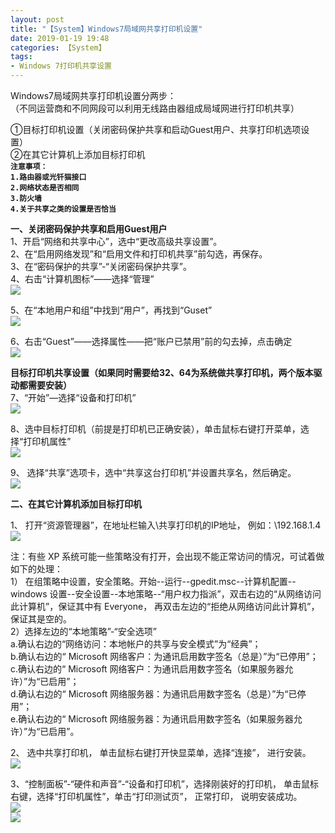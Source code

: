 ```yaml
---
layout: post
title: "【System】Windows7局域网共享打印机设置"
date: 2019-01-19 19:48
categories: 【System】
tags:
- Windows 7打印机共享设置
---
```

Windows7局域网共享打印机设置分两步：  
（不同运营商和不同网段可以利用无线路由器组成局域网进行打印机共享）  

①目标打印机设置（关闭密码保护共享和启动Guest用户、共享打印机选项设置）  
②在其它计算机上添加目标打印机  
**`注意事项：`**  
**`1.路由器或光钎猫接口`**  
**`2.网络状态是否相同`**  
**`3.防火墙`**  
**`4.关于共享之类的设置是否恰当`**  


**一、关闭密码保护共享和启用Guest用户**  
1、开启“网络和共享中心”，选中“更改高级共享设置”。  
2、在“启用网络发现”和“启用文件和打印机共享”前勾选，再保存。  
3、在“密码保护的共享”-“关闭密码保护共享”。  
4、右击“计算机图标”——选择“管理”  
![](http://a4.qpic.cn/psb?/57f6398e-db93-428d-8871-6d2527ad188f/qrhdY.z*frSfFcuZrjiIDj6QRT0OmLzM5dgCvCQT*Ok!/b/dL8AAAAAAAAA&ek=1&kp=1&pt=0&bo=KgIzAQAAAAADEC8!&tl=1&su=0132571249&tm=1553306400&sce=0-12-12&rf=2-9)  

5、在“本地用户和组”中找到“用户”，再找到“Guset”  
![](http://a2.qpic.cn/psb?/57f6398e-db93-428d-8871-6d2527ad188f/VLuy0cxylxbqriNzVZSeDvhCzIUo2payFKxMO53yTeI!/b/dDEBAAAAAAAA&ek=1&kp=1&pt=0&bo=gQJJAQAAAAADEP4!&tl=1&su=0237801057&tm=1553306400&sce=0-12-12&rf=2-9)  

6、右击“Guest”——选择属性——把“账户已禁用”前的勾去掉，点击确定  
![](http://a3.qpic.cn/psb?/57f6398e-db93-428d-8871-6d2527ad188f/lLYHzgeyEZ6lrgIcthh1vq.hlHh2F.XawGKK*wdTBFU!/b/dL4AAAAAAAAA&ek=1&kp=1&pt=0&bo=KgLlAQAAAAADEPk!&tl=1&su=0259013153&tm=1553306400&sce=0-12-12&rf=2-9)  

**目标打印机共享设置（如果同时需要给32、64为系统做共享打印机，两个版本驱动都需要安装）**  
7、“开始”—选择“设备和打印机”  
![](http://a4.qpic.cn/psb?/57f6398e-db93-428d-8871-6d2527ad188f/YjD00Fy.mnyOzarXeco2PEgA6uNv.afiJi4ZMAeMWU0!/b/dFMBAAAAAAAA&ek=1&kp=1&pt=0&bo=mAEAAgAAAAADEK4!&tl=1&su=0148658705&tm=1553306400&sce=0-12-12&rf=2-9)  

8、选中目标打印机（前提是打印机已正确安装），单击鼠标右键打开菜单，选择“打印机属性”  
![](http://a4.qpic.cn/psb?/57f6398e-db93-428d-8871-6d2527ad188f/y8ZQgzXNFqCZIV5pGSAc7TyrwLVcgsqngLjHg7WRJqU!/b/dDcBAAAAAAAA&ek=1&kp=1&pt=0&bo=KgLhAQAAAAADIM0!&tl=1&su=090298161&tm=1553306400&sce=0-12-12&rf=2-9)  

9、 选择“共享”选项卡，选中“共享这台打印机”并设置共享名，然后确定。  
![](http://a3.qpic.cn/psb?/57f6398e-db93-428d-8871-6d2527ad188f/QJPuEfgfHgYDUNoMbpSxSK6fubcZtlA7sdfBTrdUdMM!/b/dL4AAAAAAAAA&ek=1&kp=1&pt=0&bo=KgLdAQAAAAADEME!&tl=1&su=0190120097&tm=1553306400&sce=0-12-12&rf=2-9)  

**二、在其它计算机添加目标打印机**  

1、 打开“资源管理器”，在地址栏输入\共享打印机的IP地址， 例如：\\192.168.1.4  
![](http://a3.qpic.cn/psb?/57f6398e-db93-428d-8871-6d2527ad188f/uQX508UBl1Arns.LvOk05qIFReBZsKsh8Le9P0WH.gw!/b/dL4AAAAAAAAA&ek=1&kp=1&pt=0&bo=KgIdAQAAAAADEAE!&tl=1&su=0122010721&tm=1553306400&sce=0-12-12&rf=2-9)  

注：有些 XP 系统可能一些策略没有打开，会出现不能正常访问的情况，可试着做如下的处理：  
1） 在组策略中设置，安全策略。开始--运行--gpedit.msc--计算机配置--windows 设置--安全设置--本地策略--“用户权力指派”，双击右边的“从网络访问此计算机”，保证其中有 Everyone， 再双击左边的“拒绝从网络访问此计算机”，保证其是空的。  
2）选择左边的“本地策略”-“安全选项”  
a.确认右边的“网络访问：本地帐户的共享与安全模式”为“经典”；  
b.确认右边的“ Microsoft 网络客户：为通讯启用数字签名（总是）”为“已停用”；  
c.确认右边的“ Microsoft 网络客户：为通讯启用数字签名（如果服务器允许）”为“已启用”；  
d.确认右边的“ Microsoft 网络服务器：为通讯启用数字签名（总是）”为“已停用”；  
e.确认右边的“ Microsoft 网络服务器：为通讯启用数字签名（如果服务器允许）”为“已启用”。  

2、 选中共享打印机， 单击鼠标右键打开快显菜单，选择“连接”， 进行安装。  
![](http://a3.qpic.cn/psb?/57f6398e-db93-428d-8871-6d2527ad188f/ayJ4fOKYcjYwlh1YVUqSrAWyLLzPswXgmld00CDNGcM!/b/dL4AAAAAAAAA&ek=1&kp=1&pt=0&bo=KgJwAQAAAAADEGw!&tl=1&su=058591153&tm=1553306400&sce=0-12-12&rf=2-9)  

3、“控制面板”-“硬件和声音”-“设备和打印机”，选择刚装好的打印机， 单击鼠标右键，选择“打印机属性”，单击“打印测试页”， 正常打印， 说明安装成功。  
![](http://a1.qpic.cn/psb?/57f6398e-db93-428d-8871-6d2527ad188f/J3nyNT1V6qjpGNTlefQDWjAQaFpjPRNMGZcQ9QCcu2g!/b/dFQBAAAAAAAA&ek=1&kp=1&pt=0&bo=JAISAgAAAAADEAM!&tl=1&su=078400817&tm=1553306400&sce=0-12-12&rf=2-9)  
![](http://a4.qpic.cn/psb?/57f6398e-db93-428d-8871-6d2527ad188f/*zyOXddAGWu6.3kjM2QLw3df1AMjHaim5VT*nACptO4!/b/dL8AAAAAAAAA&ek=1&kp=1&pt=0&bo=KgLaAQAAAAADEMY!&tl=1&su=091155473&tm=1553306400&sce=0-12-12&rf=2-9)  